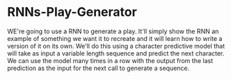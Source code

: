 # RNNs-Play-Generator
WE're going to use a RNN to generate a play. It'll simply show the RNN an example of something we want it to recreate and it will learn how to write a version of it on its own. We'll do this using a character predictive model that will take as input a variable length sequence and predict the next character. We can use the model many times in a row with the output from the last prediction as the input for the next call to generate a sequence.
